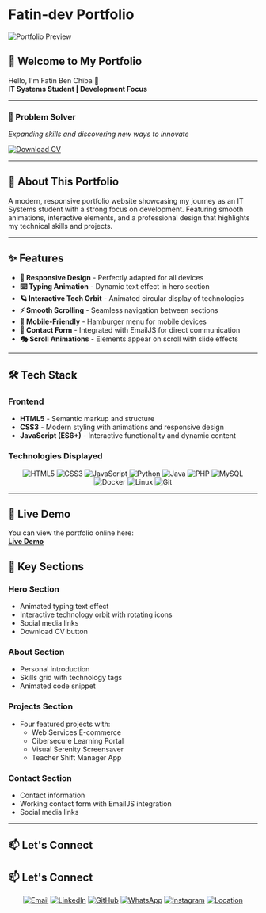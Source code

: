 # Fatin-dev Portfolio

![Portfolio Preview](https://via.placeholder.com/800x400/0f172a/00f0ff?text=Fatin+Ben+Chiba+Portfolio)

## 🌟 Welcome to My Portfolio

Hello, I'm Fatin Ben Chiba 👋  
**IT Systems Student | Development Focus**

---

### 🚀 Problem Solver  
*Expanding skills and discovering new ways to innovate*

[![Download CV](https://img.shields.io/badge/Download-CV-00f0ff?style=for-the-badge&logo=adobeacrobatreader)](your-cv-link.pdf)

---

## 🎯 About This Portfolio

A modern, responsive portfolio website showcasing my journey as an IT Systems student with a strong focus on development. Featuring smooth animations, interactive elements, and a professional design that highlights my technical skills and projects.

---

## ✨ Features

- **🎨 Responsive Design** - Perfectly adapted for all devices
- **⌨️ Typing Animation** - Dynamic text effect in hero section
- **🪐 Interactive Tech Orbit** - Animated circular display of technologies
- **⚡ Smooth Scrolling** - Seamless navigation between sections
- **📱 Mobile-Friendly** - Hamburger menu for mobile devices
- **📧 Contact Form** - Integrated with EmailJS for direct communication
- **🎭 Scroll Animations** - Elements appear on scroll with slide effects

---

## 🛠 Tech Stack

### Frontend
- **HTML5** - Semantic markup and structure
- **CSS3** - Modern styling with animations and responsive design
- **JavaScript (ES6+)** - Interactive functionality and dynamic content

### Technologies Displayed
<div align="center">

![HTML5](https://img.shields.io/badge/HTML5-E34F26?style=for-the-badge&logo=html5&logoColor=white)
![CSS3](https://img.shields.io/badge/CSS3-1572B6?style=for-the-badge&logo=css3&logoColor=white)
![JavaScript](https://img.shields.io/badge/JavaScript-F7DF1E?style=for-the-badge&logo=javascript&logoColor=black)
![Python](https://img.shields.io/badge/Python-3776AB?style=for-the-badge&logo=python&logoColor=white)
![Java](https://img.shields.io/badge/Java-ED8B00?style=for-the-badge&logo=java&logoColor=white)
![PHP](https://img.shields.io/badge/PHP-777BB4?style=for-the-badge&logo=php&logoColor=white)
![MySQL](https://img.shields.io/badge/MySQL-4479A1?style=for-the-badge&logo=mysql&logoColor=white)
![Docker](https://img.shields.io/badge/Docker-2496ED?style=for-the-badge&logo=docker&logoColor=white)
![Linux](https://img.shields.io/badge/Linux-FCC624?style=for-the-badge&logo=linux&logoColor=black)
![Git](https://img.shields.io/badge/Git-F05032?style=for-the-badge&logo=git&logoColor=white)

</div>

---

## 🚀 Live Demo

You can view the portfolio online here:  
**[Live Demo](https://fatinbenchiba.github.io)**  

## 🎨 Key Sections

### Hero Section
- Animated typing text effect
- Interactive technology orbit with rotating icons
- Social media links
- Download CV button

### About Section
- Personal introduction
- Skills grid with technology tags
- Animated code snippet

### Projects Section
- Four featured projects with:
  - Web Services E-commerce
  - Cibersecure Learning Portal
  - Visual Serenity Screensaver
  - Teacher Shift Manager App

### Contact Section
- Contact information
- Working contact form with EmailJS integration
- Social media links

---

## 📫 Let's Connect

## 📫 Let's Connect

<div align="center">

[![Email](https://img.shields.io/badge/Email-benchibafatin@gmail.com-00f0ff?style=for-the-badge&logo=gmail)](mailto:benchibafatin@gmail.com)
[![LinkedIn](https://img.shields.io/badge/LinkedIn-Fatin_Ben_Chiba-0077B5?style=for-the-badge&logo=linkedin)](https://www.linkedin.com/in/fatin-ben-chiba-74211335a)
[![GitHub](https://img.shields.io/badge/GitHub-FatinBnCh-181717?style=for-the-badge&logo=github)](https://github.com/FatinBnCh)
[![WhatsApp](https://img.shields.io/badge/WhatsApp-34_613971166-25D366?style=for-the-badge&logo=whatsapp)](https://wa.me/34613971166)
[![Instagram](https://img.shields.io/badge/Instagram-@fatin__w1-E4405F?style=for-the-badge&logo=instagram)](https://www.instagram.com/fatin_w1)
[![Location](https://img.shields.io/badge/Location-Málaga,_Spain-8B0000?style=for-the-badge&logo=googlemaps)](https://maps.google.com/?q=Málaga,Spain)

</div>
